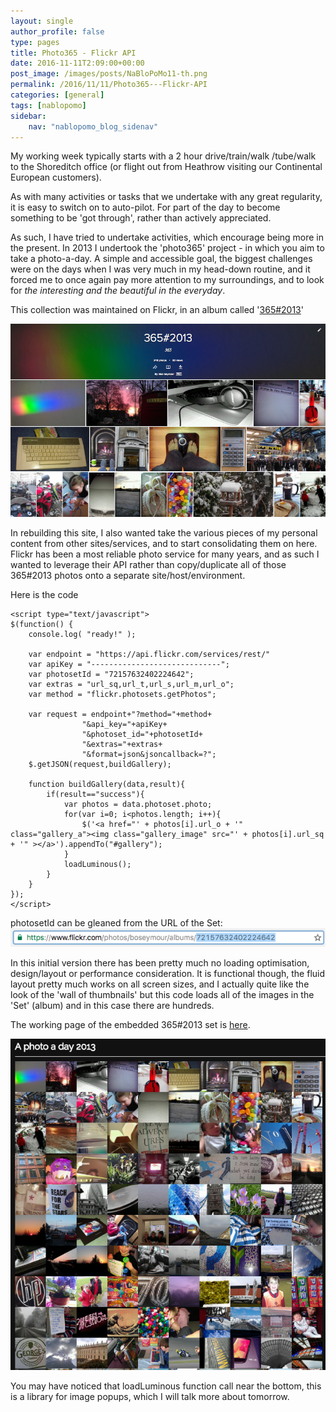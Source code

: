 ```yaml
---
layout: single
author_profile: false
type: pages
title: Photo365 - Flickr API
date: 2016-11-11T2:09:00+00:00
post_image: /images/posts/NaBloPoMo11-th.png
permalink: /2016/11/11/Photo365---Flickr-API
categories: [general]
tags: [nablopomo]
sidebar:
    nav: "nablopomo_blog_sidenav"
---
```

My working week typically starts with a 2 hour drive/train/walk /tube/walk to the Shoreditch office (or flight out from Heathrow visiting our Continental European customers).

As with many activities or tasks that we undertake with any great regularity, it is easy to switch on to auto-pilot. For part of the day to become something to be 'got through', rather than actively appreciated.

As such, I have tried to undertake activities, which encourage being more in the present. In 2013 I undertook the 'photo365' project - in which you aim to take a photo-a-day. A simple and accessible goal, the biggest challenges were on the days when I was very much in my head-down routine, and it forced me to once again pay more attention to my surroundings, and to look for *the interesting and the beautiful in the everyday*.

This collection was maintained on Flickr, in an album called '[365#2013](https://www.flickr.com/photos/boseymour/albums/72157632402224642)'

[![365 2013 Set on Flickr](/images/posts/NaBloPoMo11-Flickr-365213.png)](https://www.flickr.com/photos/boseymour/albums/72157632402224642)


In rebuilding this site, I also wanted take the various pieces of my personal content from other sites/services, and to start consolidating them on here. Flickr has been a most reliable photo service for many years, and as such I wanted to leverage their API rather than copy/duplicate all of those 365#2013 photos onto a separate site/host/environment.

Here is the code

```
<script type="text/javascript">
$(function() {
    console.log( "ready!" );

    var endpoint = "https://api.flickr.com/services/rest/"
    var apiKey = "-----------------------------";
    var photosetId = "72157632402224642";
    var extras = "url_sq,url_t,url_s,url_m,url_o";
    var method = "flickr.photosets.getPhotos";

    var request = endpoint+"?method="+method+
                "&api_key="+apiKey+
                "&photoset_id="+photosetId+
                "&extras="+extras+
                "&format=json&jsoncallback=?";
    $.getJSON(request,buildGallery);

    function buildGallery(data,result){
        if(result=="success"){
            var photos = data.photoset.photo;
            for(var i=0; i<photos.length; i++){
                $('<a href="' + photos[i].url_o + '" class="gallery_a"><img class="gallery_image" src="' + photos[i].url_sq + '" ></a>').appendTo("#gallery");
            }
            loadLuminous();
        }
    }
});
</script>
```

photosetId can be gleaned from the URL of the Set:
![Flickr-URL](/images/posts/NaBloPoMo11-Flickr-URL.png)

In this initial version there has been pretty much no loading optimisation, design/layout or performance consideration. It is functional though, the fluid layout pretty much works on all screen sizes, and I actually quite like the look of the 'wall of thumbnails' but this code loads all of the images in the 'Set' (album) and in this case there are hundreds.

The working page of the embedded 365#2013 set is [here](/photo365-2013/).

![Embedded Flickr Set](/images/posts/NaBloPoMo11-Embedded.png)

You may have noticed that loadLuminous function call near the bottom, this is a library for image popups, which I will talk more about tomorrow.
